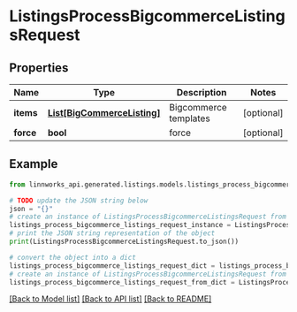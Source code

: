 # ListingsProcessBigcommerceListingsRequest


## Properties

Name | Type | Description | Notes
------------ | ------------- | ------------- | -------------
**items** | [**List[BigCommerceListing]**](BigCommerceListing.md) | Bigcommerce templates | [optional] 
**force** | **bool** | force | [optional] 

## Example

```python
from linnworks_api.generated.listings.models.listings_process_bigcommerce_listings_request import ListingsProcessBigcommerceListingsRequest

# TODO update the JSON string below
json = "{}"
# create an instance of ListingsProcessBigcommerceListingsRequest from a JSON string
listings_process_bigcommerce_listings_request_instance = ListingsProcessBigcommerceListingsRequest.from_json(json)
# print the JSON string representation of the object
print(ListingsProcessBigcommerceListingsRequest.to_json())

# convert the object into a dict
listings_process_bigcommerce_listings_request_dict = listings_process_bigcommerce_listings_request_instance.to_dict()
# create an instance of ListingsProcessBigcommerceListingsRequest from a dict
listings_process_bigcommerce_listings_request_from_dict = ListingsProcessBigcommerceListingsRequest.from_dict(listings_process_bigcommerce_listings_request_dict)
```
[[Back to Model list]](../README.md#documentation-for-models) [[Back to API list]](../README.md#documentation-for-api-endpoints) [[Back to README]](../README.md)


